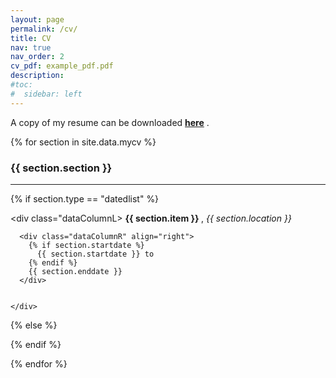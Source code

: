 ```yaml
---
layout: page
permalink: /cv/
title: CV
nav: true
nav_order: 2
cv_pdf: example_pdf.pdf
description:
#toc:
#  sidebar: left
---
```



<p> A copy of my resume can be downloaded 
<a href="/assets/pdf/example_pdf.pdf" download="pratta_resume.pdf"><strong>here</strong></a>
. </p>

{% for section in site.data.mycv %}
  <h3> {{ section.section }} </h3>
  <hr>

  {% if section.type == "datedlist" %}
    <div class="contentRow">
      <div class="dataColumnL>
        <strong> {{ section.item }} </strong>, <em> {{ section.location }} </em>
      </div>

      <div class="dataColumnR" align="right">
        {% if section.startdate %}
          {{ section.startdate }} to
        {% endif %}
        {{ section.enddate }} 
      </div>


    </div>



  {% else %}


  {% endif %}

{% endfor %}